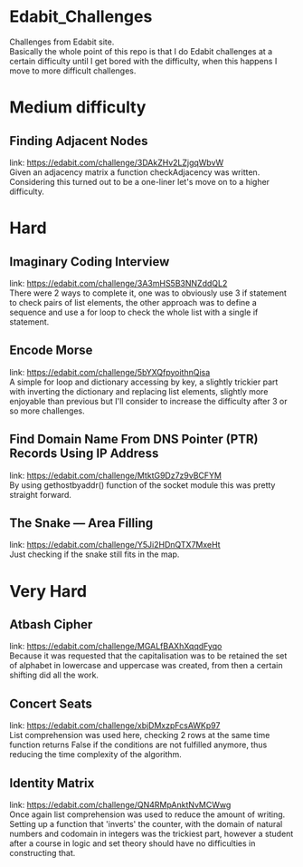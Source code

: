 # Edabit_Challenges
Challenges from Edabit site.  <br>
Basically the whole point of this repo is that I do Edabit challenges at a certain difficulty until I get bored with the difficulty, when this happens I move to more difficult challenges.
# Medium difficulty
## Finding Adjacent Nodes
link: https://edabit.com/challenge/3DAkZHv2LZjgqWbvW  <br>
Given an adjacency matrix a function checkAdjacency was written.  <br>
Considering this turned out to be a one-liner let's move on to a higher difficulty.
# Hard
## Imaginary Coding Interview
link: https://edabit.com/challenge/3A3mHS5B3NNZddQL2  <br>
There were 2 ways to complete it, one was to obviously use 3 if statement to check pairs of list elements, the other approach was to define a sequence and use a for loop to check the whole list with a single if statement.
## Encode Morse
link: https://edabit.com/challenge/5bYXQfpyoithnQisa <br>
A simple for loop and dictionary accessing by key, a slightly trickier part with inverting the dictionary and replacing list elements, slightly more enjoyable than previous but I'll consider to increase the difficulty after 3 or so more challenges.
## Find Domain Name From DNS Pointer (PTR) Records Using IP Address
link: https://edabit.com/challenge/MtktG9Dz7z9vBCFYM <br>
By using gethostbyaddr() function of the socket module this was pretty straight forward.
## The Snake — Area Filling
link: https://edabit.com/challenge/Y5Ji2HDnQTX7MxeHt <br>
Just checking if the snake still fits in the map.
# Very Hard
## Atbash Cipher
link: https://edabit.com/challenge/MGALfBAXhXqqdFyqo <br>
Because it was requested that the capitalisation was to be retained the set of alphabet in lowercase and uppercase was created, from then a certain shifting did all the work.
## Concert Seats
link: https://edabit.com/challenge/xbjDMxzpFcsAWKp97 <br>
List comprehension was used here, checking 2 rows at the same time function returns False if the conditions are not fulfilled anymore, thus reducing the time complexity of the algorithm.
## Identity Matrix
link: https://edabit.com/challenge/QN4RMpAnktNvMCWwg <br>
Once again list comprehension was used to reduce the amount of writing. <br>
Setting up a function that 'inverts' the counter, with the domain of natural numbers and codomain in integers was the trickiest part, however a student after a course in logic and set theory should have no difficulties in constructing that.
